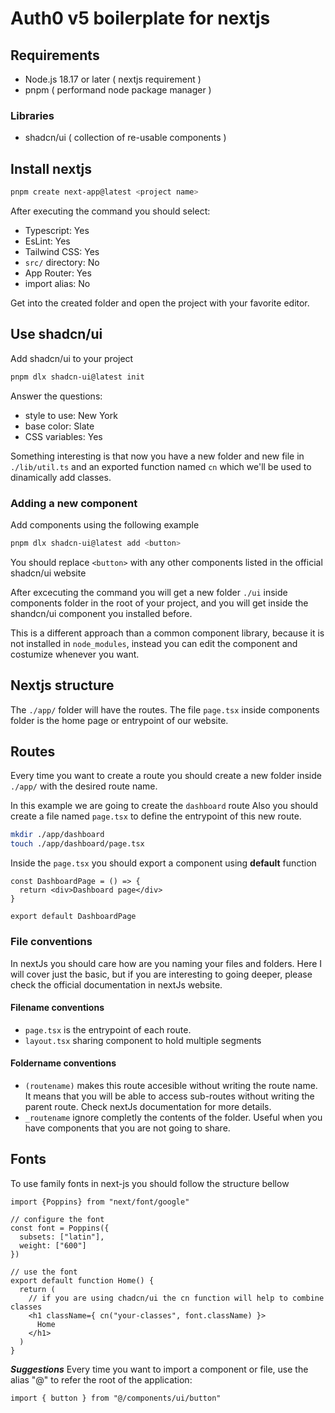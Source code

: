 # Auth0 v5 boilerplate for nextjs

## Requirements
- Node.js 18.17 or later ( nextjs requirement )
- pnpm ( performand node package manager )

### Libraries
- shadcn/ui ( collection of re-usable components )

## Install nextjs
```bash
pnpm create next-app@latest <project name>
```
After executing the command you should select:
- Typescript: Yes
- EsLint: Yes
- Tailwind CSS: Yes
- `src/` directory: No
- App Router: Yes
- import alias: No

Get into the created folder and open the project with your favorite editor.

## Use shadcn/ui
Add shadcn/ui to your project
```bash
pnpm dlx shadcn-ui@latest init
```
Answer the questions:
- style to use: New York
- base color: Slate
- CSS variables: Yes

Something interesting is that now you have a new folder and new file in `./lib/util.ts` and an exported function named `cn` which we'll be used to dinamically add classes.

### Adding a new component
Add components using the following example
```bash
pnpm dlx shadcn-ui@latest add <button>
```
You should replace `<button>` with any other components listed in the official shadcn/ui website

After excecuting the command you will get a new folder `./ui` inside components folder in the root of your project, and you will get inside the shandcn/ui component you installed before.

This is a different approach than a common component library, because it is not installed in `node_modules`, instead you can edit the component and costumize whenever you want.

## Nextjs structure

The `./app/` folder will have the routes. The file `page.tsx` inside components folder is the home page or entrypoint of our website.

## Routes
Every time you want to create a route you should create a new folder inside `./app/` with the desired route name.

In this example we are going to create the `dashboard` route
Also you should create a file named `page.tsx` to define the entrypoint of this new route.

```bash
mkdir ./app/dashboard
touch ./app/dashboard/page.tsx
```

Inside the `page.tsx` you should export a component using **default** function

```typescriptreact
const DashboardPage = () => {
  return <div>Dashboard page</div>
}

export default DashboardPage
```

### File conventions
In nextJs you should care how are you naming your files and folders. Here I will cover just the basic, but if you are interesting to going deeper, please check the official documentation in nextJs website.

#### Filename conventions
- `page.tsx` is the entrypoint of each route.
- `layout.tsx` sharing component to hold multiple segments 

#### Foldername conventions
- `(routename)` makes this route accesible without writing the route name. It means that you will be able to access sub-routes without writing the parent route. Check nextJs documentation for more details.
- `_routename` ignore completly the contents of the folder. Useful when you have components that you are not going to share.

## Fonts
To use family fonts in next-js you should follow the structure bellow

```typescriptreact
import {Poppins} from "next/font/google"

// configure the font
const font = Poppins({
  subsets: ["latin"],
  weight: ["600"]
})

// use the font
export default function Home() {
  return (
    // if you are using chadcn/ui the cn function will help to combine classes
    <h1 className={ cn("your-classes", font.className) }>
      Home
    </h1>
  )
}
```

***Suggestions***
Every time you want to import a component or file, use the alias "@" to refer the root of the application:

```typescriptreact
import { button } from "@/components/ui/button"
```

